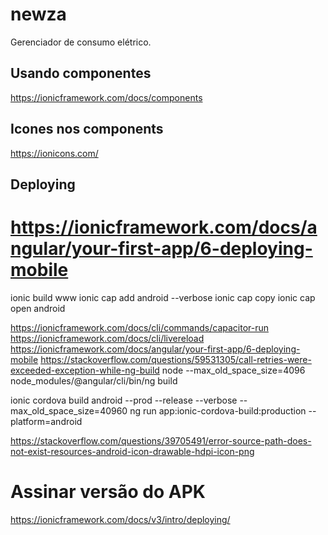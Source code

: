 # newza

Gerenciador de consumo elétrico.

## Usando componentes
https://ionicframework.com/docs/components

## Icones nos components
https://ionicons.com/

## Deploying
# https://ionicframework.com/docs/angular/your-first-app/6-deploying-mobile
ionic build www
ionic cap add android --verbose
ionic cap copy
ionic cap open android

https://ionicframework.com/docs/cli/commands/capacitor-run
https://ionicframework.com/docs/cli/livereload
https://ionicframework.com/docs/angular/your-first-app/6-deploying-mobile
https://stackoverflow.com/questions/59531305/call-retries-were-exceeded-exception-while-ng-build
node --max_old_space_size=4096 node_modules/@angular/cli/bin/ng build

ionic cordova build android --prod --release --verbose --max_old_space_size=40960
    ng run app:ionic-cordova-build:production --platform=android

https://stackoverflow.com/questions/39705491/error-source-path-does-not-exist-resources-android-icon-drawable-hdpi-icon-png

# Assinar versão do APK
https://ionicframework.com/docs/v3/intro/deploying/


